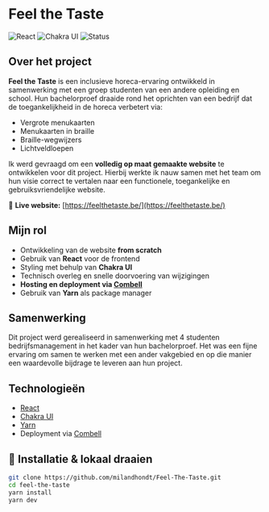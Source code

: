 # Feel the Taste

![React](https://img.shields.io/badge/Built%20with-React-61DAFB?logo=react&logoColor=white)
![Chakra UI](https://img.shields.io/badge/Styled%20with-Chakra%20UI-319795?logo=chakraui&logoColor=white)
![Status](https://img.shields.io/badge/Status-Completed-brightgreen)

## Over het project

**Feel the Taste** is een inclusieve horeca-ervaring ontwikkeld in samenwerking met een groep studenten van een andere opleiding en school. Hun bachelorproef draaide rond het oprichten van een bedrijf dat de toegankelijkheid in de horeca verbetert via:

- Vergrote menukaarten
- Menukaarten in braille
- Braille-wegwijzers
- Lichtveldloepen

Ik werd gevraagd om een **volledig op maat gemaakte website** te ontwikkelen voor dit project. Hierbij werkte ik nauw samen met het team om hun visie correct te vertalen naar een functionele, toegankelijke en gebruiksvriendelijke website.

🔗 **Live website:** [https://feelthetaste.be/](https://feelthetaste.be/)

## Mijn rol

- Ontwikkeling van de website **from scratch**
- Gebruik van **React** voor de frontend
- Styling met behulp van **Chakra UI**
- Technisch overleg en snelle doorvoering van wijzigingen
- **Hosting en deployment via [Combell](https://www.combell.com/nl/)**
- Gebruik van **Yarn** als package manager

## Samenwerking
Dit project werd gerealiseerd in samenwerking met 4 studenten bedrijfsmanagement in het kader van hun bachelorproef. Het was een fijne ervaring om samen te werken met een ander vakgebied en op die manier een waardevolle bijdrage te leveren aan hun project.

## Technologieën

- [React](https://reactjs.org/)
- [Chakra UI](https://chakra-ui.com/)
- [Yarn](https://yarnpkg.com/)
- Deployment via [Combell](https://www.combell.com/nl/)

## 🚀 Installatie & lokaal draaien

```bash
git clone https://github.com/milandhondt/Feel-The-Taste.git
cd feel-the-taste
yarn install
yarn dev
